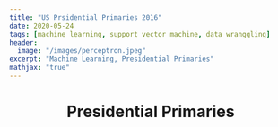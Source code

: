 ```yaml
---
title: "US Prsidential Primaries 2016"
date: 2020-05-24
tags: [machine learning, support vector machine, data wranggling]
header:
  image: "/images/perceptron.jpeg"
excerpt: "Machine Learning, Presidential Primaries"
mathjax: "true"
---
```

<h1><center>Presidential Primaries</center></h1>

